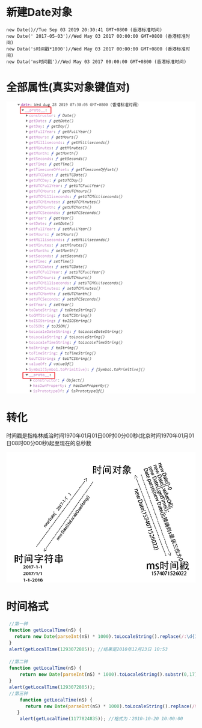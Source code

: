 # 新建Date对象

```
new Date()//Tue Sep 03 2019 20:30:41 GMT+0800 (香港标准时间)
new Date(' 2017-05-03')//Wed May 03 2017 00:00:00 GMT+0800 (香港标准时间)
new Data('s时间戳*1000')//Wed May 03 2017 00:00:00 GMT+0800 (香港标准时间)
new Data('ms时间戳')//Wed May 03 2017 00:00:00 GMT+0800 (香港标准时间)
```

#  全部属性(真实对象键值对)

![1566951214952](img/1566951214952.png)

# 转化

 时间戳是指格林威治时间1970年01月01日00时00分00秒(北京时间1970年01月01日08时00分00秒)起至现在的总秒数 

![](./img/1.png)

# 时间格式                                                                

```js
 //第一种
 function getLocalTime(nS) {     
   return new Date(parseInt(nS) * 1000).toLocaleString().replace(/:\d{1,2}$/,' ');     
 }     
 alert(getLocalTime(1293072805)); //结果是2010年12月23日 10:53

 //第二种    
 function getLocalTime(nS) {     
     return new Date(parseInt(nS) * 1000).toLocaleString().substr(0,17)
 }     
 alert(getLocalTime(1293072805));
 //第三种  
     function getLocalTime(nS) {     
       return new Date(parseInt(nS) * 1000).toLocaleString().replace(/年|月/g, "-").replace(/日/g, " ");      
    }     
     alert(getLocalTime(1177824835)); //格式为：2010-10-20 10:00:00
```
